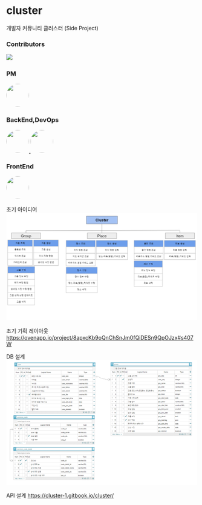 # cluster
개발자 커뮤니티 클러스터 (Side Project)

### Contributors
<a href="https://github.com/gwon713/Cluster-SideProj/graphs/contributors">
  <img src="https://contrib.rocks/image?repo=gwon713/Cluster-SideProj" />
</a>

### PM  
<a href="https://github.com/gwon713">
  <img src = "https://avatars.githubusercontent.com/u/62048410?v=4" width="60" height="60" style="border-radius:50%">
</a>

### BackEnd,DevOps 
<a href="https://github.com/gwon713">
  <img src = "https://avatars.githubusercontent.com/u/62048410?v=4" width="60" height="60" style="border-radius:50%">
</a>
<a href="https://github.com/park0219">
  <img src = "https://avatars.githubusercontent.com/u/25684922?v=4" width="60" height="60" style="border-radius:50%">
</a>

### FrontEnd 
<a href="https://github.com/yungukbae">
  <img src = "https://avatars.githubusercontent.com/u/45458274?v=4" width="60" height="60" style="border-radius:50%">
</a>

초기 아이디어
![cluser_idea_image](./readme_resource/cluster_idea.png)

초기 기획 레이아웃
https://ovenapp.io/project/8apxcKb9oQnChSnJm0fQiDESn9QpOJzx#s407W

DB 설계
![cluser_db_image](./readme_resource/cluster_db.png)

API 설계 
https://cluster-1.gitbook.io/cluster/

